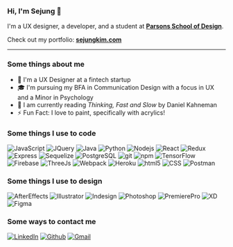 ### Hi, I'm Sejung 👋

I'm a UX designer, a developer, and a student at <strong><a href="https://www.newschool.edu/parsons/" target="_blank">Parsons School of Design</a></strong>.

Check out my portfolio: <strong><a href="https://www.sejungkim.com/">sejungkim.com</a></strong>

---

<h3>Some things about me</h3>
<ul>
<li>🎨 I'm a UX Designer at a fintech startup</li>
<li>🎓 I'm pursuing my BFA in Communication Design with a focus in UX and a Minor in Psychology</li>
<li>📖 I am currently reading <em>Thinking, Fast and Slow</em> by Daniel Kahneman</li>
<li>⚡ Fun Fact: I love to paint, specifically with acrylics!</li>
</ul>
  
<h3 align="left">Some things I use to code</h3>
<p>
    <img alt="JavaScript" src="https://img.shields.io/badge/JavaScript-000?style=flat-square&logo=javascript&logoColor=f8e100" />
    <img alt="JQuery" src="https://img.shields.io/badge/jQuery-000?style=flat-square&logo=jquery&logoColor=73cef7" />
    <img alt="Java" src="https://img.shields.io/badge/Java-000?style=flat-square&logo=java&logoColor=0089c9" />
    <img alt="Python" src="https://img.shields.io/badge/Python-000?style=flat-square&logo=Python" />
    <img alt="Nodejs" src="https://img.shields.io/badge/-Nodejs-000?style=flat-square&logo=Node.js" />
    <img alt="React" src="https://img.shields.io/badge/React-000?style=flat-square&logo=React" />
    <img alt="Redux" src="https://img.shields.io/badge/Redux-000?style=flat-square&logo=Redux&logoColor=7645bf" />
    <img alt="Express" src="https://img.shields.io/badge/Express.js-000?style=flat-square&logo=Express" />
    <img alt="Sequelize" src="https://img.shields.io/badge/Sequelize-000?style=flat-square&logo=Sequelize" />
    <img alt="PostgreSQL" src="https://img.shields.io/badge/PostgreSQL-000?style=flat-square&logo=postgresql" />
    <img alt="git" src="https://img.shields.io/badge/-Git-000?style=flat-square&logo=git" />
    <img alt="npm" src="https://img.shields.io/badge/-NPM-000?style=flat-square&logo=npm" />
    <img alt="TensorFlow" src="https://img.shields.io/badge/TensorFlow-000?style=flat-square&logo=tensorflow" />
    <img alt="Firebase" src="https://img.shields.io/badge/Firebase-000?style=flat-square&logo=firebase" />
    <img alt="ThreeJs" src="https://img.shields.io/badge/ThreeJs-000?style=flat-square&logo=three.js&logoColor=6f5fe2" />
    <img alt="Webpack" src="https://img.shields.io/badge/Webpack-000?style=flat-square&logo=Webpack" />
    <img alt="Heroku" src="https://img.shields.io/badge/Heroku-000?style=flat-square&logo=heroku&logoColor=6760a8" />
    <img alt="html5" src="https://img.shields.io/badge/-HTML5-000?style=flat-square&logo=html5" />
    <img alt="CSS" src="https://img.shields.io/badge/CSS3-000?style=flat-square&logo=css3&logoColor=1297fb" />
    <img alt="Postman" src="https://img.shields.io/badge/Postman-000?style=flat-square&logo=Postman" />
</p>

<h3 align="left">Some things I use to design</h3>
<p>
    <img alt="AfterEffects" src="https://img.shields.io/badge/Adobe After Effects-000?style=flat-square&logo=Adobe after effects&logoColor=9996ff" />
    <img alt="Illustrator" src="https://img.shields.io/badge/Adobe Illustrator-000?style=flat-square&logo=adobe illustrator&logoColor=ff9b00" />
    <img alt="Indesign" src="https://img.shields.io/badge/Adobe InDesign-000?style=flat-square&logo=Adobe InDesign&logoColor=ff2e63" />
    <img alt="Photoshop" src="https://img.shields.io/badge/Adobe Photoshop-000?style=flat-square&logo=Adobe Photoshop&logoColor=26a6ff" />
    <img alt="PremierePro" src="https://img.shields.io/badge/Adobe Premiere Pro-000?style=flat-square&logo=Adobe Premiere Pro&logoColor=ec72ff" />
    <img alt="XD" src="https://img.shields.io/badge/Adobe XD-000?style=flat-square&logo=Adobe XD&logoColor=#ff4cf2" />
    <img alt="Figma" src="https://img.shields.io/badge/Figma-000?style=flat-square&logo=figma&logoColor=white" />
</p>

<h3>Some ways to contact me</h3>
<p>
    <a href="https://www.linkedin.com/in/sejungkim" target="_blank"><img src="https://img.shields.io/badge/LinkedIn--_.svg?style=social&logo=linkedin" alt="LinkedIn"></a>
    <a href="https://github.com/sejungk" target="_blank"><img src="https://img.shields.io/badge/Github--_.svg?style=social&logo=github" alt="Github"></a>
    <a href="mailto:kims762@newschool.edu" target="_blank"><img src="https://img.shields.io/badge/Gmail--_.svg?style=social&logo=gmail" alt="Gmail"></a>
</p>

<!-- 
  <a href="https://www.linkedin.com/in/sejungkim"><img src="https://img.shields.io/badge/-LinkedIn-blue?style=flat-square&logo=Linkedin&logoColor=white&link=https://www.linkedin.com/in/sejungkim/" alt="LinkedIn"></a>
  <a href="https://github.com/sejungk"><img src="https://img.shields.io/badge/-Github-blue?style=flat-square&logo=Github&logoColor=white&link=https://github.com/sejungk" alt="Github"></a>
 -->
